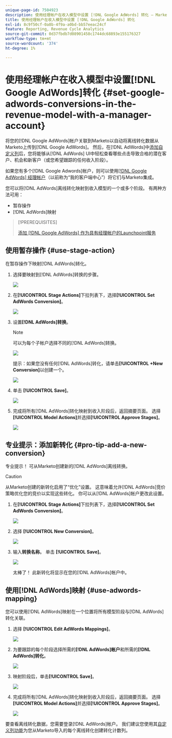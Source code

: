 ```yaml
---
unique-page-id: 7504923
description: 使用经理帐户在收入模型中设置 [!DNL Google AdWords] 转化 — Marketo文档 — 产品文档
title: 使用经理帐户在收入模型中设置 [!DNL Google AdWords] 转化
exl-id: 8c9f50cf-0a8b-4f9a-a0bd-bb57eeac24cf
feature: Reporting, Revenue Cycle Analytics
source-git-commit: 0d37fbdb7d08901458c1744dc68893e155176327
workflow-type: tm+mt
source-wordcount: '374'
ht-degree: 1%

---
```


# 使用经理帐户在收入模型中设置[!DNL Google AdWords]转化 {#set-google-adwords-conversions-in-the-revenue-model-with-a-manager-account}

将您的[!DNL Google AdWords]帐户关联到Marketo以自动将离线转化数据从Marketo上传到[!DNL Google AdWords]。 然后，在[!DNL AdWords]中[添加自定义列](https://support.google.com/adwords/answer/3073556)后，您将能够从[!DNL AdWords] UI中轻松查看哪些点击导致合格的潜在客户、机会和新客户（或您希望跟踪的任何收入阶段）。

如果您有多个[!DNL Google Adwords]帐户，则可以使用[[!DNL Google AdWords] 经理帐户](https://www.google.com/adwords/manager-accounts/)（以前称为“我的客户端中心”）将它们与Marketo集成。

您可以将[!DNL AdWords]离线转化映射到收入模型的一个或多个阶段。 有两种方法可用：

* 暂存操作
* [!DNL AdWords]映射

>[!PREREQUISITES]
>
>[添加 [!DNL Google AdWords] 作为具有经理帐户的Launchpoint服务](/help/marketo/product-docs/administration/additional-integrations/add-google-adwords-as-a-launchpoint-service-with-a-manager-account.md)

## 使用暂存操作 {#use-stage-action}

在暂存操作下映射[!DNL AdWords]转化。

1. 选择要映射到[!DNL AdWords]转换的步骤。

   ![](assets/image2015-2-26-16-3a40-3a2.png)

1. 在&#x200B;**[!UICONTROL Stage Actions]**&#x200B;下拉列表下，选择&#x200B;**[!UICONTROL Set AdWords Conversion]**。

   ![](assets/image2015-2-26-16-3a52-3a24.png)

1. 设置&#x200B;**[!DNL AdWords]转换**。

   >[!NOTE]
   >
   >可以为每个子帐户选择不同的[!DNL AdWords]转换。

   ![](assets/image2015-3-27-17-3a16-3a37.png)

   提示：如果您没有任何[!DNL AdWords]转化，请单击&#x200B;**[!UICONTROL +New Conversion]**&#x200B;以创建一个。

   ![](assets/image2015-3-27-17-3a18-3a58.png)

1. 单击 **[!UICONTROL Save]**。

   ![](assets/image2015-3-27-17-3a21-3a15.png)

1. 完成将所有[!DNL AdWords]转化映射到收入阶段后，返回摘要页面。 选择&#x200B;**[!UICONTROL Model Actions]**&#x200B;并选择&#x200B;**[!UICONTROL Approve Stages]**。

   ![](assets/image2015-2-27-12-3a20-3a20.png)

## 专业提示：添加新转化 {#pro-tip-add-a-new-conversion}

专业提示！ 可从Marketo创建新的[!DNL AdWords]离线转换。

>[!CAUTION]
>
>从Marketo创建的新转化启用了“优化”设置。 这意味着允许[!DNL AdWords]竞价策略优化您的竞价以实现这些转化。 你可以从[!DNL AdWords]帐户更改此设置。

1. 在&#x200B;**[!UICONTROL Stage Actions]**&#x200B;下拉列表下，选择&#x200B;**[!UICONTROL Set AdWords Conversion]**。

   ![](assets/image2015-2-26-16-3a52-3a24.png)

1. 选择 **[!UICONTROL New Conversion]**。

   ![](assets/image2015-3-27-17-3a23-3a13.png)

1. 输入&#x200B;**转换名称**。 单击 **[!UICONTROL Save]**。

   ![](assets/image2015-3-27-17-3a24-3a49.png)

   太棒了！ 此新转化将显示在您的[!DNL AdWords]帐户中。

## 使用[!DNL AdWords]映射 {#use-adwords-mapping}

您可以使用[!DNL AdWords]映射在一个位置将所有模型阶段与[!DNL AdWords]转化关联。

1. 选择 **[!UICONTROL Edit AdWords Mappings]**。

   ![](assets/image2015-2-26-17-3a3-3a29.png)

1. 为要跟踪的每个阶段选择所需的&#x200B;**[!DNL AdWords]帐户**&#x200B;和所需的&#x200B;**[!DNL AdWords]转化**。

   ![](assets/image2015-3-27-17-3a30-3a15.png)

1. 映射阶段后，单击&#x200B;**[!UICONTROL Save]**。

   ![](assets/image2015-3-27-17-3a30-3a48.png)

1. 完成将所有[!DNL AdWords]转化映射到收入阶段后，返回摘要页面。 选择&#x200B;**[!UICONTROL Model Actions]**&#x200B;并选择&#x200B;**[!UICONTROL Approve Stages]**。

   ![](assets/image2015-2-27-12-3a20-3a20.png)

要查看离线转化数据，您需要登录[!DNL AdWords]帐户。 我们建议您使用其[自定义列功能](https://support.google.com/adwords/answer/3073556)为您从Marketo导入的每个离线转化创建转化计数列。
